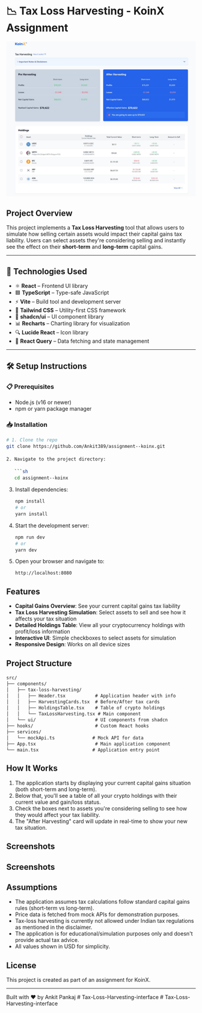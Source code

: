 # 📉 Tax Loss Harvesting - KoinX Assignment

![Application Screenshot](public/images/harvesting-screenshot.jpg)

## Project Overview

This project implements a **Tax Loss Harvesting** tool that allows users to simulate how selling certain assets would impact their capital gains tax liability. Users can select assets they're considering selling and instantly see the effect on their **short-term** and **long-term** capital gains.

---

## 🚀 Technologies Used

- ⚛️ **React** – Frontend UI library
- 🟦 **TypeScript** – Type-safe JavaScript
- ⚡ **Vite** – Build tool and development server
- 🎨 **Tailwind CSS** – Utility-first CSS framework
- 🧩 **shadcn/ui** – UI component library
- 📊 **Recharts** – Charting library for visualization
- 🔍 **Lucide React** – Icon library
- 🔄 **React Query** – Data fetching and state management

---

## 🛠️ Setup Instructions

### 📋 Prerequisites

- Node.js (v16 or newer)
- npm or yarn package manager

### 📥 Installation

````bash
# 1. Clone the repo
git clone https://github.com/Ankit389/assignment--koinx.git

2. Navigate to the project directory:

   ```sh
   cd assignment--koinx
````

3. Install dependencies:

   ```sh
   npm install
   # or
   yarn install
   ```

4. Start the development server:

   ```sh
   npm run dev
   # or
   yarn dev
   ```

5. Open your browser and navigate to:
   ```
   http://localhost:8080
   ```

## Features

- **Capital Gains Overview**: See your current capital gains tax liability
- **Tax Loss Harvesting Simulation**: Select assets to sell and see how it affects your tax situation
- **Detailed Holdings Table**: View all your cryptocurrency holdings with profit/loss information
- **Interactive UI**: Simple checkboxes to select assets for simulation
- **Responsive Design**: Works on all device sizes

## Project Structure

```
src/
├── components/
│   ├── tax-loss-harvesting/
│   │   ├── Header.tsx           # Application header with info
│   │   ├── HarvestingCards.tsx  # Before/After tax cards
│   │   ├── HoldingsTable.tsx    # Table of crypto holdings
│   │   └── TaxLossHarvesting.tsx # Main component
│   └── ui/                      # UI components from shadcn
├── hooks/                       # Custom React hooks
├── services/
│   └── mockApi.ts              # Mock API for data
├── App.tsx                      # Main application component
└── main.tsx                    # Application entry point
```

## How It Works

1. The application starts by displaying your current capital gains situation (both short-term and long-term).
2. Below that, you'll see a table of all your crypto holdings with their current value and gain/loss status.
3. Check the boxes next to assets you're considering selling to see how they would affect your tax liability.
4. The "After Harvesting" card will update in real-time to show your new tax situation.

## Screenshots

## Screenshots

## Assumptions

- The application assumes tax calculations follow standard capital gains rules (short-term vs long-term).
- Price data is fetched from mock APIs for demonstration purposes.
- Tax-loss harvesting is currently not allowed under Indian tax regulations as mentioned in the disclaimer.
- The application is for educational/simulation purposes only and doesn't provide actual tax advice.
- All values shown in USD for simplicity.

## License

This project is created as part of an assignment for KoinX.

---

Built with ❤️ by Ankit Pankaj
#   T a x - L o s s - H a r v e s t i n g - i n t e r f a c e 
 
 #   T a x - L o s s - H a r v e s t i n g - i n t e r f a c e 
 
 